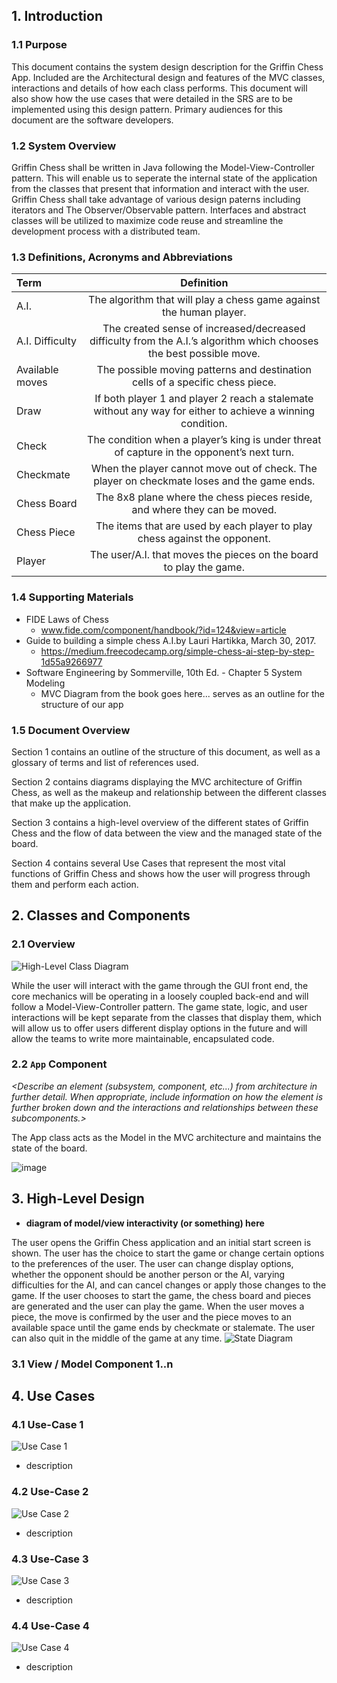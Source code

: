 ## 1. Introduction

### 1.1 Purpose
This document contains the system design description for the Griffin Chess App. Included are the Architectural design and features of the MVC classes, interactions and details of how each class performs. This document will also show how the use cases that were detailed in the SRS are to be implemented using this design pattern.
Primary audiences for this document are the software developers. 

### 1.2 System Overview
Griffin Chess shall be written in Java following the Model-View-Controller pattern. This will enable us to seperate the internal state of the application from the classes that present that information and interact with the user. Griffin Chess shall take advantage of various design paterns including iterators and The Observer/Observable pattern. Interfaces and abstract classes will be utilized to maximize code reuse and streamline the development process with a distributed team.

### 1.3 Definitions, Acronyms and Abbreviations
|Term | Definition|
|:-------|:---------:|
|A.I.|The algorithm that will play a chess game against the human player.|
|A.I. Difficulty|The created sense of increased/decreased difficulty from the A.I.’s algorithm which chooses the best possible move.|                      
|Available moves|The possible moving patterns and destination cells of a specific chess piece.| 
|Draw|If both player 1 and player 2 reach a stalemate without any way for either to achieve a winning condition.|
|Check|The condition when a player’s king is under threat of capture in the opponent’s next turn.|
|Checkmate|When the player cannot move out of check. The player on checkmate loses and the game ends.|
|Chess Board|The 8x8 plane where the chess pieces reside, and where they can be moved.|
|Chess Piece|The items that are used by each player to play chess against the opponent.|
|Player|The user/A.I. that moves the pieces on the board to play the game.|

### 1.4 Supporting Materials
* FIDE Laws of Chess
  * www.fide.com/component/handbook/?id=124&view=article
* Guide to building a simple chess A.I.by Lauri Hartikka, March 30, 2017.
  * https://medium.freecodecamp.org/simple-chess-ai-step-by-step-1d55a9266977
* Software Engineering by Sommerville, 10th Ed. - Chapter 5 System Modeling
  * MVC Diagram from the book goes here... serves as an outline for the structure of our app
  

### 1.5 Document Overview
Section 1 contains an outline of the structure of this document, as well as a glossary of terms and list of references used.

Section 2 contains diagrams displaying the MVC architecture of Griffin Chess, as well as the makeup and relationship between the different classes that make up the application.

Section 3 contains a high-level overview of the different states of Griffin Chess and the flow of data between the view and the managed state of the board.

Section 4 contains several Use Cases that represent the most vital functions of Griffin Chess and shows how the user will progress through them and perform each action.

## 2. Classes and Components

### 2.1 Overview

![High-Level Class Diagram](./images/high-level-classes.png)

While the user will interact with the game through the GUI front end, the core mechanics will be operating in a loosely coupled back-end and will follow a Model-View-Controller pattern. The game state, logic, and user interactions will be kept separate from the classes that display them, which will allow us to offer users different display options in the future and will allow the teams to write more maintainable, encapsulated code.

### 2.2 `App` Component 
_<Describe an element (subsystem, component, etc...) from architecture in further detail. When appropriate, include information on how the element is further broken down and the interactions and relationships between these subcomponents.>_

The App class acts as the Model in the MVC architecture and maintains the state of the board.

![image](./images/app.png)

## 3. High-Level Design
* **diagram of model/view interactivity (or something) here**

The user opens the Griffin Chess application and an initial start screen is shown. The user has the choice to start the game or change certain options to the preferences of the user. The user can change display options, whether the opponent should be another person or the AI, varying difficulties for the AI, and can cancel changes or apply those changes to the game. If the user chooses to start the game, the chess board and pieces are generated and the user can play the game. When the user moves a piece, the move is confirmed by the user and the piece moves to an available space until the game ends by checkmate or stalemate. The user can also quit in the middle of the game at any time.
![State Diagram](./images/state-diagram.png)

### 3.1 View / Model Component 1..n
_<Provide a description and diagrams of a system component or set of components that describes a clearly defined view or model of the entire system or a subset of the system.>_

## 4. Use Cases

### 4.1 Use-Case 1
![Use Case 1](./images/use-case-1.png)
* description

### 4.2 Use-Case 2
![Use Case 2](./images/use-case-2.png)
* description

### 4.3 Use-Case 3
![Use Case 3](./images/use-case-3.png)
* description

### 4.4 Use-Case 4
![Use Case 4](./images/use-case-4.png)
* description
